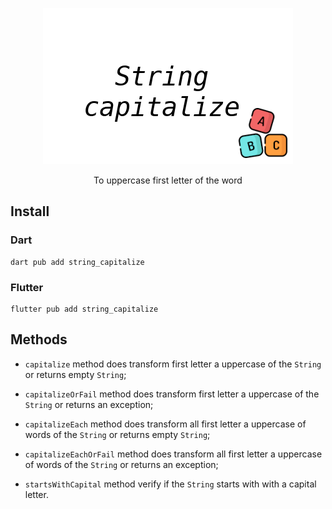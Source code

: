 <p align="center">
    <img src="./doc/assets/banner.png" />
</p>

<p align="center">
    To uppercase first letter of the word
</p>


## Install

### Dart
```shell
dart pub add string_capitalize
```
### Flutter
```shell
flutter pub add string_capitalize
```

## Methods

- `capitalize` method does transform first letter a uppercase of the `String` or returns empty `String`;

- `capitalizeOrFail` method does transform first letter a uppercase of the `String` or returns an exception;

- `capitalizeEach` method does transform all first letter a uppercase of words of the `String` or returns empty `String`;

- `capitalizeEachOrFail` method does transform all first letter a uppercase of words of the `String` or returns an exception;

- `startsWithCapital` method verify if the `String` starts with with a capital letter.